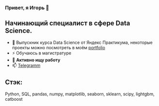### Привет, я Игорь 👋

<!--
**79nin/79nin** is a ✨ _special_ ✨ repository because its `README.md` (this file) appears on your GitHub profile.

Here are some ideas to get you started:

- 🔭 I’m currently working on ...
- 🌱 I’m currently learning ...
- 👯 I’m looking to collaborate on ...
- 🤔 I’m looking for help with ...
- 💬 Ask me about ...
- 📫 How to reach me: ...
- 😄 Pronouns: ...
- ⚡ Fun fact: ...
-->
## Начинающий специалист в сфере Data Science.
- 🌱 Выпускник курса Data Science от Яндекс Практикума, некоторые проекты можно посмотреть в моём [portfolio](https://github.com/79nin/Data_Science_YP)
- ⚡ Обучаюсь в магистратуре
- 🔭 **Активно ищу работу**
- 📫 [Telegramm](https://t.me/Prili4nbli_79nin)

## Стэк:
Python, SQL, pandas, numpy, matplotlib, seaborn, sklearn, scipy, lightgbm, catboost
  
